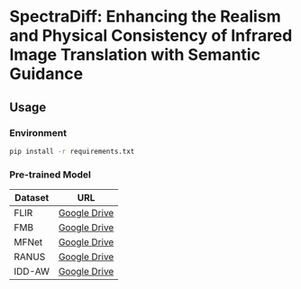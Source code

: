 # SpectraDiff: Enhancing the Realism and Physical Consistency of Infrared Image Translation with Semantic Guidance

## Usage

### Environment
```bash
pip install -r requirements.txt
```

### Pre-trained Model
| Dataset     |  URL           |
|-------------|----------------|
| FLIR        | [Google Drive](https://github.com/anon045/SpectraDiff) |
| FMB         | [Google Drive](https://github.com/anon045/SpectraDiff) |
| MFNet       | [Google Drive](https://github.com/anon045/SpectraDiff) |
| RANUS       | [Google Drive](https://github.com/anon045/SpectraDiff) |
| IDD-AW      | [Google Drive](https://github.com/anon045/SpectraDiff) |

